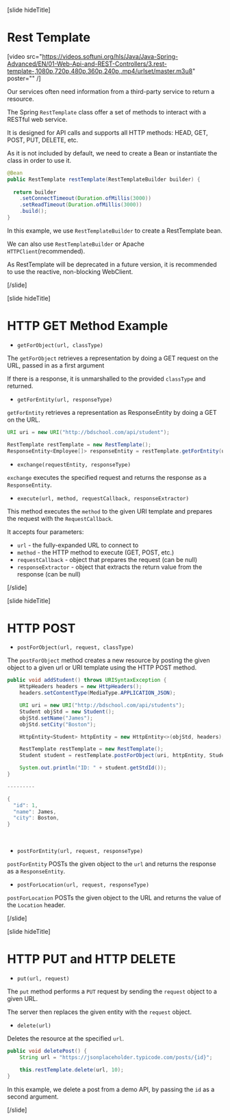 [slide hideTitle]

# Rest Template

[video src="https://videos.softuni.org/hls/Java/Java-Spring-Advanced/EN/01-Web-Api-and-REST-Controllers/3.rest-template-,1080p,720p,480p,360p,240p,.mp4/urlset/master.m3u8" poster="" /]

Our services often need information from a third-party service to return a resource.

The Spring `RestTemplate` class​ offer a set of methods to interact with a RESTful web service.

It is designed for API calls and supports all HTTP methods: HEAD, GET, POST, PUT, DELETE​, etc.

As it is not included by default, we need to create a Bean or instantiate the class in order to use it.

```java
@Bean
public RestTemplate restTemplate(RestTemplateBuilder builder) {
 
  return builder
    .setConnectTimeout(Duration.ofMillis(3000))
    .setReadTimeout(Duration.ofMillis(3000))
    .build();
}
```

In this example, we use `RestTemplateBuilder` to create a RestTemplate bean.

We can also use `RestTemplateBuilder` or Apache `HTTPClient`(recommended).

As RestTemplate will be deprecated in a future version​, it is recommended to use the reactive, non-blocking WebClient.​

[/slide]


[slide hideTitle]

# HTTP GET Method Example ​

- `getForObject(url, classType)​`

The `getForObject` retrieves a representation by doing a GET request on the URL, passed in as a first argument

If there is a response, it is unmarshalled to the provided `classType` and returned​.

- `getForEntity(url, responseType)​`

`getForEntity` retrieves a representation as ResponseEntity by doing a GET on the URL​.

```java
URI uri = new URI("http://bdschool.com/api/student");

RestTemplate restTemplate = new RestTemplate();
ResponseEntity<Employee[]> responseEntity = restTemplate.getForEntity(uri, Employee[].class);
```

- `exchange(requestEntity, responseType)​`

`exchange` executes the specified request and returns the response as a `ResponseEntity​`.

- `execute(url, method, requestCallback, responseExtractor)​`

This method executes the `method` to the given URI template and prepares the request with the `RequestCallback​`.

It accepts four parameters:
- `url` - the fully-expanded URL to connect to
- `method` - the HTTP method to execute (GET, POST, etc.)
- `requestCallback` - object that prepares the request (can be null)
- `responseExtractor` - object that extracts the return value from the response (can be null)

[/slide]

[slide hideTitle]

# HTTP POST ​

- `postForObject(url, request, classType)​`

The `postForObject` method creates a new resource by posting the given object to a given url or URI template using the HTTP POST method. 

```java
public void addStudent() throws URISyntaxException {
	HttpHeaders headers = new HttpHeaders();
	headers.setContentType(MediaType.APPLICATION_JSON);

	URI uri = new URI("http://bdschool.com/api/students");
	Student objStd = new Student();
	objStd.setName("James");
	objStd.setCity("Boston");

	HttpEntity<Student> httpEntity = new HttpEntity<>(objStd, headers);

	RestTemplate restTemplate = new RestTemplate();
	Student student = restTemplate.postForObject(uri, httpEntity, Student.class);

	System.out.println("ID: " + student.getStdId());		
} 

---------

{
  "id": 1,
  "name": James,
  "city": Boston,
}
```
​
- `postForEntity(url, request, responseType)​`

`postForEntity` POSTs the given object to the `url` and returns the response as a `ResponseEntity​`.

- `postForLocation(url, request, responseType)​`

`postForLocation` POSTs the given object to the URL and returns the value of the `Location` header​.

[/slide]

[slide hideTitle]

# HTTP PUT and HTTP DELETE​

- `put(url, request)​`

The `put` method performs a `PUT` request by sending the  `request` object to a given URL​.

The server then replaces the given entity with the `request` object.

- `delete(url)​`

Deletes the resource at the specified `url`.

```java
public void deletePost() {
    String url = "https://jsonplaceholder.typicode.com/posts/{id}";

    this.restTemplate.delete(url, 10);
}
```

In this example, we delete a post from a demo API, by passing the `id` as a second argument.

[/slide]